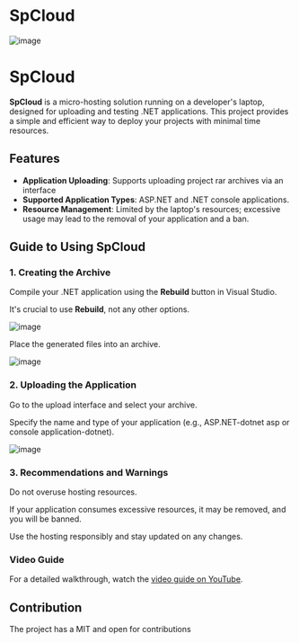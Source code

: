 # SpCloud

![image](https://github.com/user-attachments/assets/f928facd-6eb6-4ea9-a92d-a638fda4e079)
# SpCloud

**SpCloud** is a micro-hosting solution running on a developer's laptop, designed for uploading and testing .NET applications. This project provides a simple and efficient way to deploy your projects with minimal time resources.

## Features

- **Application Uploading**: Supports uploading project rar archives via an interface
- **Supported Application Types**: ASP.NET and .NET console applications.
- **Resource Management**: Limited by the laptop's resources; excessive usage may lead to the removal of your application and a ban.






## Guide to Using SpCloud

### 1. Creating the Archive
Compile your .NET application using the **Rebuild** button in Visual Studio.  

It's crucial to use **Rebuild**, not any other options.  

![image](https://github.com/user-attachments/assets/5b3dba56-1bcf-450e-a844-c151e50abc05)

Place the generated files into an archive.

![image](https://github.com/user-attachments/assets/54ff7fb9-b5eb-4596-b5b5-92aca7a30ae7)


### 2. Uploading the Application
Go to the upload interface and select your archive.  

Specify the name and type of your application (e.g., ASP.NET-dotnet asp  or console application-dotnet).

![image](https://github.com/user-attachments/assets/ff34095e-f78d-4275-a6fd-e5396cf90b14)



### 3. Recommendations and Warnings
Do not overuse hosting resources.  

If your application consumes excessive resources, it may be removed, and you will be banned.

Use the hosting responsibly and stay updated on any changes.

### Video Guide
For a detailed walkthrough, watch the [video guide on YouTube](https://www.youtube.com/watch?v=_y95JUfvo_U).


## Contribution

The project has a MIT and open for contributions




